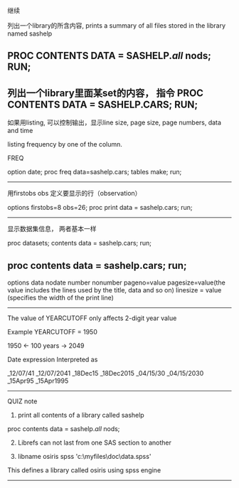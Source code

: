 继续

列出一个library的所含内容, prints a summary of all files stored in the library named sashelp

PROC CONTENTS DATA = SASHELP._all_ nods;
RUN;
----------------------------------------------------
列出一个library里面某set的内容， 指令
PROC CONTENTS DATA = SASHELP.CARS;
RUN;
-----------------------------------------------------

如果用listing, 可以控制输出，显示line size, page size, page numbers, data and time

listing frequency by one of the column. 

FREQ

option date;
proc freq data=sashelp.cars;
tables make;
run;


----------------------------------------------------

用firstobs obs 定义要显示的行（observation）


options firstobs=8 obs=26;
proc print data = sashelp.cars;
run;


-----------------------------------------------------

显示数据集信息， 两者基本一样

proc datasets;
contents data = sashelp.cars;
run;


proc contents data = sashelp.cars;
run;
 -------------------------------------------------------

 options data nodate number nonumber pageno=value pagesize=value(the value includes the lines used by the title, data and so on) linesize = value (specifies the width of the print line)



----------------------------------------------------------

The value of YEARCUTOFF only affects 2-digit year value

Example YEARCUTOFF = 1950

1950 <- 100 years -> 2049

Date expression             Interpreted as

_12/07/41                   _12/07/2041
_18Dec15                    _18Dec2015
_04/15/30                   _04/15/2030
_15Apr95                    _15Apr1995

-----------------------------------------------------------




QUIZ note

1. print all contents of a library called sashelp

proc contents data = sashelp._all_ nods;


2. Librefs can not last from one SAS section to another


3. libname osiris spss 'c:\myfiles\doc\data.spss'

This defines a library called osiris using spss engine

---------------------------------------------------------












